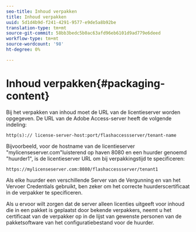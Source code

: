 ```yaml
---
seo-title: Inhoud verpakken
title: Inhoud verpakken
uuid: 5d1d4b9d-f241-4291-9577-e9de5a8b92be
translation-type: tm+mt
source-git-commit: 58bb3bedc5b0ac63afd96eb6101d9ad779e6deed
workflow-type: tm+mt
source-wordcount: '98'
ht-degree: 0%

---
```



# Inhoud verpakken{#packaging-content}

Bij het verpakken van inhoud moet de URL van de licentieserver worden opgegeven. De URL van de Adobe Access-server heeft de volgende indeling:

```
http(s):// license-server-host:port/flashaccessserver/tenant-name
```

Bijvoorbeeld, voor de hostname van de licentieserver &quot;mylicenseserver.com&quot;luisterend op haven 8080 en een huurder genoemd &quot;huurder1&quot;, is de licentieserver URL om bij verpakkingstijd te specificeren:

```
https://mylicenseserver.com:8080/flashaccessserver/tenant1
```

Als elke huurder een verschillende Server van de Vergunning en van het Vervoer Credentials gebruikt, ben zeker om het correcte huurderscertificaat in de verpakker te specificeren.

Als u ervoor wilt zorgen dat de server alleen licenties uitgeeft voor inhoud die in een pakket is geplaatst door bekende verpakkers, neemt u het certificaat van de verpakker op in de lijst van gewenste personen van de pakketsoftware van het configuratiebestand voor de huurder.
